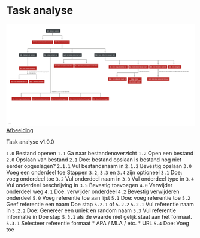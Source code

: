 # Task analyse

![Task analyse v1.0.0](content/task-analyse.png)
<br>[Afbeelding](content/task-analyse.png)


Task analyse v1.0.0


`1.0` Bestand openen
  `1.1` Ga naar bestandenoverzicht 
  `1.2` Open een bestand
`2.0` Opslaan van bestand
  `2.1` Doe: bestand opslaan
    Is bestand nog niet eerder opgeslagen?
    `2.1.1` Vul bestandsnaam in
    `2.1.2` Bevestig opslaan
`3.0` Voeg een onderdeel toe
  Stappen `3.2`, `3.3` en `3.4` zijn optioneel
  `3.1` Doe: voeg onderdeel toe
  `3.2` Vul onderdeel naam in
  `3.3` Vul onderdeel type in
  `3.4` Vul onderdeel beschrijving in
  `3.5` Bevestig toevoegen
`4.0` Verwijder onderdeel weg
  `4.1` Doe: verwijder onderdeel
  `4.2` Bevestig verwijderen onderdeel
`5.0` Voeg referentie toe aan lijst
  `5.1` Doe: voeg referentie toe
  `5.2` Geef referentie een naam
    Doe stap `5.2.1` of `5.2.2`
    `5.2.1` Vul referentie naam in
    `5.2.2` Doe: Genereer een uniek en random naam
  `5.3` Vul referentie informatie in
    Doe stap `5.3.1` als de waarde niet gelijk staat aan het formaat.
    `5.3.1` Selecteer referentie formaat
      * APA / MLA / etc.
      * URL
  `5.4` Doe: Voeg toe 